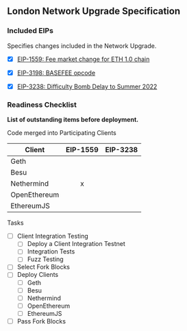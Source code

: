 ## London Network Upgrade Specification

### Included EIPs
Specifies changes included in the Network Upgrade.

  - [x] [EIP-1559: Fee market change for ETH 1.0 chain](https://eips.ethereum.org/EIPS/eip-1559)
  - [x] [EIP-3198: BASEFEE opcode](https://eips.ethereum.org/EIPS/eip-3198)
  - [x] [EIP-3238: Difficulty Bomb Delay to Summer 2022](https://eips.ethereum.org/EIPS/eip-3238)


 ### Readiness Checklist

**List of outstanding items before deployment.**

Code merged into Participating Clients

|  **Client**  | EIP-1559 | EIP-3238 |
|--------------|:--------:|:--------:|
| Geth         |          |         |
| Besu         |          |         |
| Nethermind   |    x     |         |
| OpenEthereum |          |         |
| EthereumJS   |          |         |

 Tasks
- [ ] Client Integration Testing
  - [ ] Deploy a Client Integration Testnet
  - [ ] Integration Tests
  - [ ] Fuzz Testing
 - [ ] Select Fork Blocks
 - [ ] Deploy Clients
   - [ ]  Geth
   - [ ]  Besu
   - [ ]  Nethermind
   - [ ]  OpenEthereum
   - [ ]  EthereumJS
 - [ ] Pass Fork Blocks
